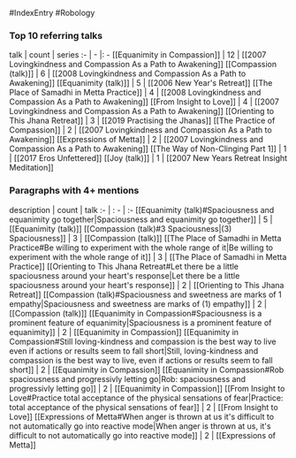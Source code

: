 #IndexEntry #Robology

### Top 10 referring talks
talk | count | series
:- | - |: -
[[Equanimity in Compassion]] | 12 | [[2007 Lovingkindness and Compassion As a Path to Awakening]]
[[Compassion (talk)]] | 6 | [[2008 Lovingkindness and Compassion As a Path to Awakening]]
[[Equanimity (talk)]] | 5 | [[2006 New Year's Retreat]]
[[The Place of Samadhi in Metta Practice]] | 4 | [[2008 Lovingkindness and Compassion As a Path to Awakening]]
[[From Insight to Love]] | 4 | [[2007 Lovingkindness and Compassion As a Path to Awakening]]
[[Orienting to This Jhana Retreat]] | 3 | [[2019 Practising the Jhanas]]
[[The Practice of Compassion]] | 2 | [[2007 Lovingkindness and Compassion As a Path to Awakening]]
[[Expressions of Metta]] | 2 | [[2007 Lovingkindness and Compassion As a Path to Awakening]]
[[The Way of Non-Clinging Part 1]] | 1 | [[2017 Eros Unfettered]]
[[Joy (talk)]] | 1 | [[2007 New Years Retreat Insight Meditation]]

### Paragraphs with 4+ mentions
description | count | talk
:- | : - | :-
[[Equanimity (talk)#Spaciousness and equanimity go together\|Spaciousness and equanimity go together]] | 5 | [[Equanimity (talk)]]
[[Compassion (talk)#3 Spaciousness\|(3) Spaciousness]] | 3 | [[Compassion (talk)]]
[[The Place of Samadhi in Metta Practice#Be willing to experiment with the whole range of it\|Be willing to experiment with the whole range of it]] | 3 | [[The Place of Samadhi in Metta Practice]]
[[Orienting to This Jhana Retreat#Let there be a little spaciousness around your heart's response\|Let there be a little spaciousness around your heart's response]] | 2 | [[Orienting to This Jhana Retreat]]
[[Compassion (talk)#Spaciousness and sweetness are marks of 1 empathy\|Spaciousness and sweetness are marks of (1) empathy]] | 2 | [[Compassion (talk)]]
[[Equanimity in Compassion#Spaciousness is a prominent feature of equanimity\|Spaciousness is a prominent feature of equanimity]] | 2 | [[Equanimity in Compassion]]
[[Equanimity in Compassion#Still loving-kindness and compassion is the best way to live even if actions or results seem to fall short\|Still, loving-kindness and compassion is the best way to live, even if actions or results seem to fall short]] | 2 | [[Equanimity in Compassion]]
[[Equanimity in Compassion#Rob spaciousness and progressivly letting go\|Rob: spaciousness and progressivly letting go]] | 2 | [[Equanimity in Compassion]]
[[From Insight to Love#Practice total acceptance of the physical sensations of fear\|Practice: total acceptance of the physical sensations of fear]] | 2 | [[From Insight to Love]]
[[Expressions of Metta#When anger is thrown at us it's difficult to not automatically go into reactive mode\|When anger is thrown at us, it's difficult to not automatically go into reactive mode]] | 2 | [[Expressions of Metta]]

